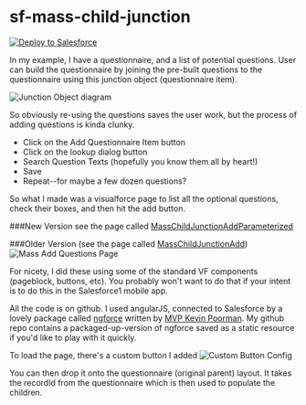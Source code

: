 sf-mass-child-junction
======================

<a href="https://githubsfdeploy.herokuapp.com?owner=mshanemc&repo=sf-mass-child-junction">
  <img alt="Deploy to Salesforce"
       src="https://raw.githubusercontent.com/afawcett/githubsfdeploy/master/src/main/webapp/resources/img/deploy.png">
</a>

In my example, I have a questionnaire, and a list of potential questions.  User can build the questionnaire by joining the pre-built questions to the questionnaire using this junction object (questionnaire item).

![Junction Object diagram](https://dl.dropboxusercontent.com/s/f0jsueg62xl6ohw/junction%20object%20sample.png?dl=0)

So obviously re-using the questions saves the user work, but the process of adding questions is kinda clunky.  

* Click on the Add Questionnaire Item button
* Click on the lookup dialog button
* Search Question Texts (hopefully you know them all by heart!)
* Save
* Repeat--for maybe a few dozen questions?

So what I made was a visualforce page to list all the optional questions, check their boxes, and then hit the add button.


###New Version
see the page called [MassChildJunctionAddParameterized](https://github.com/mshanemc/sf-mass-child-junction/blob/master/src/pages/MassChildJunctionAddParameterized.page)



###Older Version 
(see the page called [MassChildJunctionAdd](https://github.com/mshanemc/sf-mass-child-junction/blob/master/src/pages/MassChildJunctionAdd.page))
![Mass Add Questions Page](https://dl.dropboxusercontent.com/u/8451460/salesforce%20blog/Mass%20Child%20Junction%20Add.png)

For nicety, I did these using some of the standard VF components (pageblock, buttons, etc).  You probably won't want to do that if your intent is to do this in the Salesforce1 mobile app.

All the code is on github.  I used angularJS, connected to Salesforce by a lovely package called [ngforce](https://github.com/noeticpenguin/ngForce) written by [MVP Kevin Poorman](https://twitter.com/codefriar).  My github repo contains a packaged-up-version of ngforce saved as a static resource if you'd like to play with it quickly.

To load the page, there's a custom button I added
![Custom Button Config](https://dl.dropboxusercontent.com/u/8451460/salesforce%20blog/mass%20add%20questions%20button.png)

You can then drop it onto the questionnaire (original parent) layout.  It takes the recordId from the questionnaire which is then used to populate the children.
